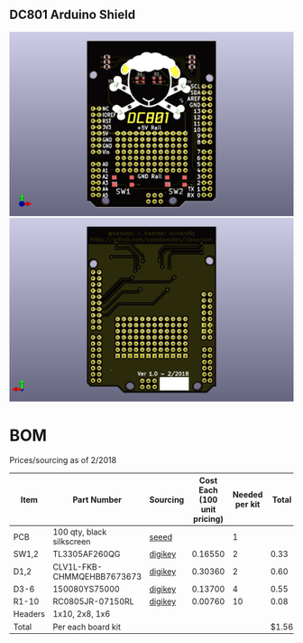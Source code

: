 
## DC801 Arduino Shield

![Shield Front](/Firmware%20102/Hardware/DC801%20Shield/images/DC801%20Shield%20Front.png)
![Shield Back](/Firmware%20102/Hardware/DC801%20Shield/images/DC801%20Shield%20Back.png)


# BOM

Prices/sourcing as of 2/2018

Item | Part Number | Sourcing | Cost Each (100 unit pricing) | Needed per kit | Total
-----|-------------|----------|------------------------------|----------------|------
PCB | 100 qty, black silkscreen | [seeed](https://www.seeedstudio.com/fusion_pcb.html) | | 1 | 
SW1,2 | TL3305AF260QG | [digikey](https://www.digikey.com/scripts/DkSearch/dksus.dll?Detail&itemSeq=252764681&uq=636549402931428208) | 0.16550 | 2 | 0.33
D1,2 | CLV1L-FKB-CHMMQEHBB7673673 | [digikey](https://www.digikey.com/scripts/DkSearch/dksus.dll?Detail&itemSeq=252763847&uq=636549402931418208) | 0.30360 | 2 | 0.60
D3-6 | 150080YS75000 | [digikey](https://www.digikey.com/scripts/DkSearch/dksus.dll?Detail&itemSeq=252763859&uq=636549402931418208) | 0.13700 | 4 | 0.55
R1-10 | RC0805JR-07150RL | [digikey](https://www.digikey.com/scripts/DkSearch/dksus.dll?Detail&itemSeq=252764725&uq=636549402931428208) | 0.00760 | 10 | 0.08
Headers | 1x10, 2x8, 1x6 | | | | |
Total | Per each board kit | | | | $1.56